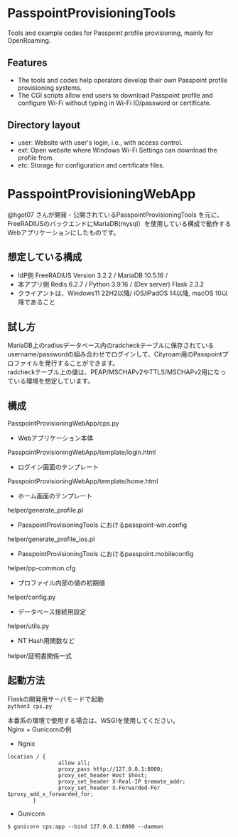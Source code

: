 # PasspointProvisioningTools
Tools and example codes for Passpoint profile provisioning, mainly for OpenRoaming.

## Features
- The tools and codes help operators develop their own Passpoint profile provisioning systems.
- The CGI scripts allow end users to download Passpoint profile and configure Wi-Fi without typing in Wi-Fi ID/password or certificate.

## Directory layout
- user: Website with user's login, i.e., with access control.
- ext: Open website where Windows Wi-Fi Settings can download the profile from.
- etc: Storage for configuration and certificate files.

# PasspointProvisioningWebApp
@hgot07 さんが開発・公開されているPasspointProvisioningTools を元に、FreeRADIUSのバックエンドにMariaDB(mysql）を使用している構成で動作するWebアプリケーションにしたものです。

## 想定している構成
- IdP側 FreeRADIUS Version 3.2.2 / MariaDB 10.5.16 / 
- 本アプリ側 Redis 6.2.7 / Python 3.9.16 / (Dev server) Flask 2.3.2
- クライアントは、Windows11 22H2以降/ iOS/iPadOS 14以降, macOS 10以降であること

## 試し方
MariaDB上のradiusデータベース内のradcheckテーブルに保存されているusername/passwordの組み合わせでログインして、Cityroam用のPasspointプロファイルを発行することができます。  
radcheckテーブル上の値は、PEAP/MSCHAPv2やTTLS/MSCHAPv2用になっている環境を想定しています。

## 構成
PasspointProvisioningWebApp/cps.py
- Webアプリケーション本体

PasspointProvisioningWebApp/template/login.html 
- ログイン画面のテンプレート

PasspointProvisioningWebApp/template/home.html 
- ホーム画面のテンプレート

helper/generate_profile.pl
- PasspointProvisioningTools におけるpasspoint-win.config

helper/generate_profile_ios.pl
- PasspointProvisioningTools におけるpasspoint.mobileconfig

helper/pp-common.cfg
- プロファイル内部の値の初期値

helper/config.py
- データベース接続用設定

helper/utils.py
- NT Hash用関数など

helper/証明書関係一式

## 起動方法
Flaskの開発用サーバモードで起動  
```python3 cps.py```

本番系の環境で使用する場合は、WSGIを使用してください。  
Nginx + Gunicornの例  
- Ngnix 
```
location / {
                allow all;
                proxy_pass http://127.0.0.1:8000;
                proxy_set_header Host $host;
                proxy_set_header X-Real-IP $remote_addr;
                proxy_set_header X-Forwarded-For $proxy_add_x_forwarded_for;
        }

```
- Gunicorn
```
$ gunicorn cps:app --bind 127.0.0.1:8000 --daemon
```

